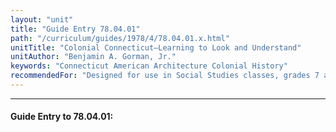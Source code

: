 ```yaml
---
layout: "unit"
title: "Guide Entry 78.04.01"
path: "/curriculum/guides/1978/4/78.04.01.x.html"
unitTitle: "Colonial Connecticut—Learning to Look and Understand"
unitAuthor: "Benjamin A. Gorman, Jr."
keywords: "Connecticut American Architecture Colonial History"
recommendedFor: "Designed for use in Social Studies classes, grades 7 and 8"
---
```

<body>
<hr/>
<h4>
Guide Entry to 78.04.01:
</h4>
</body>
